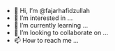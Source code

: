 - 👋 Hi, I’m @fajarhafidzullah
- 👀 I’m interested in ...
- 🌱 I’m currently learning ...
- 💞️ I’m looking to collaborate on ...
- 📫 How to reach me ...

<!---
fajarhafidzullah/fajarhafidzullah is a ✨ special ✨ repository because its `README.md` (this file) appears on your GitHub profile.
You can click the Preview link to take a look at your changes.
--->
